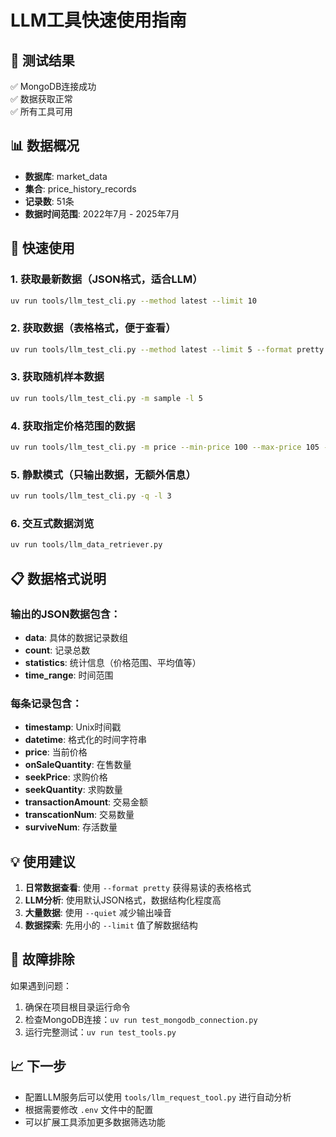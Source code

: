 # LLM工具快速使用指南

## 🎉 测试结果
✅ MongoDB连接成功  
✅ 数据获取正常  
✅ 所有工具可用  

## 📊 数据概况
- **数据库**: market_data
- **集合**: price_history_records  
- **记录数**: 51条
- **数据时间范围**: 2022年7月 - 2025年7月

## 🚀 快速使用

### 1. 获取最新数据（JSON格式，适合LLM）
```bash
uv run tools/llm_test_cli.py --method latest --limit 10
```

### 2. 获取数据（表格格式，便于查看）
```bash
uv run tools/llm_test_cli.py --method latest --limit 5 --format pretty
```

### 3. 获取随机样本数据
```bash
uv run tools/llm_test_cli.py -m sample -l 5
```

### 4. 获取指定价格范围的数据
```bash
uv run tools/llm_test_cli.py -m price --min-price 100 --max-price 105 -l 10
```

### 5. 静默模式（只输出数据，无额外信息）
```bash
uv run tools/llm_test_cli.py -q -l 3
```

### 6. 交互式数据浏览
```bash
uv run tools/llm_data_retriever.py
```

## 📋 数据格式说明

### 输出的JSON数据包含：
- **data**: 具体的数据记录数组
- **count**: 记录总数
- **statistics**: 统计信息（价格范围、平均值等）
- **time_range**: 时间范围

### 每条记录包含：
- **timestamp**: Unix时间戳
- **datetime**: 格式化的时间字符串
- **price**: 当前价格
- **onSaleQuantity**: 在售数量
- **seekPrice**: 求购价格
- **seekQuantity**: 求购数量
- **transactionAmount**: 交易金额
- **transcationNum**: 交易数量
- **surviveNum**: 存活数量

## 💡 使用建议

1. **日常数据查看**: 使用 `--format pretty` 获得易读的表格格式
2. **LLM分析**: 使用默认JSON格式，数据结构化程度高
3. **大量数据**: 使用 `--quiet` 减少输出噪音
4. **数据探索**: 先用小的 `--limit` 值了解数据结构

## 🔧 故障排除

如果遇到问题：
1. 确保在项目根目录运行命令
2. 检查MongoDB连接：`uv run test_mongodb_connection.py`
3. 运行完整测试：`uv run test_tools.py`

## 📈 下一步

- 配置LLM服务后可以使用 `tools/llm_request_tool.py` 进行自动分析
- 根据需要修改 `.env` 文件中的配置
- 可以扩展工具添加更多数据筛选功能